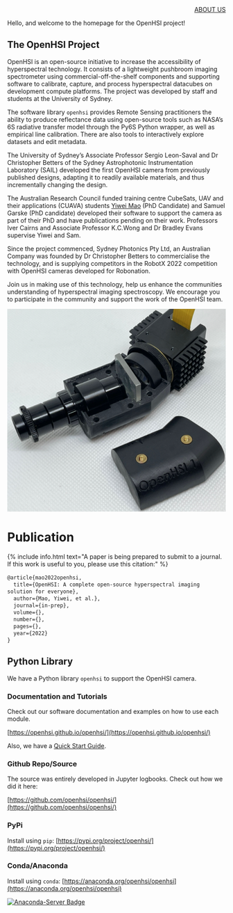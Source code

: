 <div style="text-align: right"> <a href="./about.html">ABOUT US</a> </div>

Hello, and welcome to the homepage for the OpenHSI project!

## The OpenHSI Project

OpenHSI is an open-source initiative to increase the accessibility of hyperspectral technology. It consists of a lightweight pushbroom imaging spectrometer using commercial-off-the-shelf components and supporting software to calibrate, capture, and process hyperspectral datacubes on development compute platforms. The project was developed by staff and students at the University of Sydney. 

The software library `openhsi` provides Remote Sensing practitioners the ability to produce reflectance data using open-source tools such as NASA’s 6S radiative transfer model through the Py6S Python wrapper, as well as empirical line calibration. There are also tools to interactively explore datasets and edit metadata. 

The University of Sydney’s Associate Professor Sergio Leon-Saval and Dr Christopher Betters of the Sydney Astrophotonic Instrumentation Laboratory (SAIL) developed the first OpenHSI camera from previously published designs, adapting it to readily available materials, and thus incrementally changing the design.

The Australian Research Council funded training centre CubeSats, UAV and their applications (CUAVA) students [Yiwei Mao](https://yiweimao.github.io/blog/) (PhD Candidate) and Samuel Garske (PhD candidate) developed their software to support the camera as part of their PhD and have publications pending on their work. Professors Iver Cairns and Associate Professor K.C.Wong and Dr Bradley Evans supervise Yiwei and Sam.

<!-- Robonation, co-organisers of the [RobotX 2022](https://www.dst.defence.gov.au/event/2022-maritime-robotx-challenge) Event in Sydney, together with DSTG and funded by the Next Generation Technologies Fund, will use a version of the OpenHSI system in the Australian based event.  -->

Since the project commenced, Sydney Photonics Pty Ltd, an Australian Company was founded by Dr Christopher Betters to commercialise the technology, and is supplying competitors in the RobotX 2022 competition with OpenHSI cameras developed for Robonation.

Join us in making use of this technology, help us enhance the communities understanding of hyperspectral imaging spectroscopy. We encourage you to participate in the community and support the work of the OpenHSI team.

![](images/openhsi_cam.png "An OpenHSI camera!")

# Publication

{% include info.html text="A paper is being prepared to submit to a journal. If this work is useful to you, please use this citation:" %}


```
@article{mao2022openhsi,
  title={OpenHSI: A complete open-source hyperspectral imaging solution for everyone},
  author={Mao, Yiwei, et al.},
  journal={in-prep},
  volume={},
  number={},
  pages={},
  year={2022}
}
```

## Python Library

We have a Python library `openhsi` to support the OpenHSI camera.

### Documentation and Tutorials

Check out our software documentation and examples on how to use each module. 

[https://openhsi.github.io/openhsi/](https://openhsi.github.io/openhsi/)

Also, we have a [Quick Start Guide](https://openhsi.github.io/openhsi/tutorial_camera.html).

### Github Repo/Source

The source was entirely developed in Jupyter logbooks. Check out how we did it here:

[https://github.com/openhsi/openhsi/](https://github.com/openhsi/openhsi/)


### PyPi 

Install using `pip`:
[https://pypi.org/project/openhsi/](https://pypi.org/project/openhsi/)

### Conda/Anaconda 

Install using `conda`:
[https://anaconda.org/openhsi/openhsi](https://anaconda.org/openhsi/openhsi)

[![Anaconda-Server Badge](https://anaconda.org/openhsi/openhsi/badges/installer/conda.svg)](https://anaconda.org/openhsi/openhsi)



